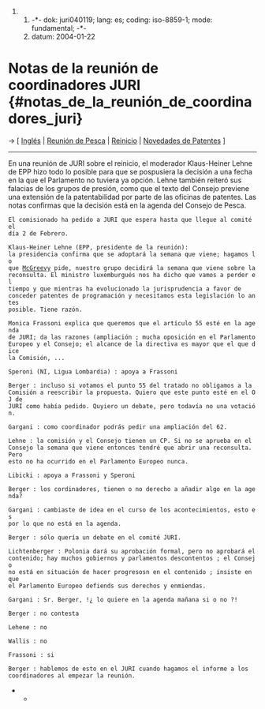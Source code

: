 1.  1.  -\*- dok: juri040119; lang: es; coding: iso-8859-1; mode:
        fundamental; -\*-
    2.  datum: 2004-01-22

# Notas de la reunión de coordinadores JURI {#notas_de_la_reunión_de_coordinadores_juri}

-\> \[ [ Inglés](Juri050119En "wikilink") \| [ Reunión de
Pesca](Fish0501En "wikilink") \| [ Reinicio](Restart0501En "wikilink")
\| [ Novedades de Patentes](SwpatcninoEn "wikilink") \]

------------------------------------------------------------------------

En una reunión de JURI sobre el reinicio, el moderador Klaus-Heiner
Lehne de EPP hizo todo lo posible para que se pospusiera la decisión a
una fecha en la que el Parlamento no tuviera ya opción. Lehne también
reiteró sus falacias de los grupos de presión, como que el texto del
Consejo previene una extensión de la patentabilidad por parte de las
oficinas de patentes. Las notas confirmas que la decisión está en la
agenda del Consejo de Pesca.

`El comisionado ha pedido a JURI que espera hasta que llegue al comité el`\
`día 2 de Febrero.`

`Klaus-Heiner Lehne (EPP, presidente de la reunión):`\
`la presidencia confirma que se adoptará la semana que viene; hagamos lo`\
`que `[`McGreevy`](McGreevy "wikilink")` pide, nuestro grupo decidirá la semana que viene sobre la`\
`reconsulta. El ministro luxemburgués nos ha dicho que vamos a perder el`\
`tiempo y que mientras ha evolucionado la jurisprudencia a favor de`\
`conceder patentes de programación y necesitamos esta legislación lo antes`\
`posible. Tiene razón.`

`Monica Frassoni explica que queremos que el artículo 55 esté en la agenda`\
`de JURI; da las razones (ampliación ; mucha oposición en el Parlamento`\
`Europeo y el Consejo; el alcance de la directiva es mayor que el que dice`\
`la Comisión, ...`

`Speroni (NI, Ligua Lombardia) : apoya a Frassoni`

`Berger : incluso si votamos el punto 55 del tratado no obligamos a la`\
`Comisión a reescribir la propuesta. Quiero que este punto esté en el OJ de`\
`JURI como había pedido. Quyiero un debate, pero todavía no una votación.`

`Gargani : como coordinador podrás pedir una ampliación del 62.`

`Lehne : la comisión y el Consejo tienen un CP. Si no se aprueba en el`\
`Consejo la semana que viene entonces tendré que abrir una reconsulta. Pero`\
`esto no ha ocurrido en el Parlamento Europeo nunca.`

`Libicki : apoya a Frassoni y Speroni`

`Berger : los cordinadores, tienen o no derecho a añadir algo en la agenda?`

`Gargani : cambiaste de idea en el curso de los acontecimientos, esto es`\
`por lo que no está en la agenda.`

`Berger : sólo quería un debate en el comité JURI.`

`Lichtenberger : Polonia dará su aprobación formal, pero no aprobará el`\
`contenido; hay muchos gobiernos y parlamentos descontentos ; el Consejo`\
`no está en situación de hacer progresosn en el contenido ; insiste en que`\
`el Parlamento Europeo defiends sus derechos y enmiendas.`

`Gargani : Sr. Berger, !¿ lo quiere en la agenda mañana si o no ?!`

`Berger : no contesta`

`Lehene : no`

`Wallis : no`

`Frassoni : si`

`Berger : hablemos de esto en el JURI cuando hagamos el informe a los`\
`coordinadores al empezar la reunión.`

-   -   
